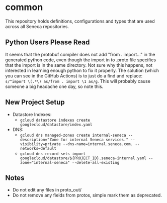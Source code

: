# common

This repository holds definitions, configurations and types that are used across all Seneca repositories.

## Python Users Please Read
It seems that the protobuf compiler does not add "from . import..." in the generated python code, even though the import in to .proto file specifies that the import is in the same directory.  Not sure why this happens, not interested in learning enough python to fix it properly.  The solution (which you can see in the GitHub Actions) is to just do a find and replace: `s/^import \(.*\) as/from . import \1 as/g`.  This will probably cause someone a big headache one day, so note this.

## New Project Setup
* Datastore Indexes:
    * `gcloud datastore indexes create googlecloud/datastore/index.yaml`
* DNS:
    * `gcloud dns managed-zones create internal-seneca --description="Zone for internal Seneca services." --visibility=private --dns-name=internal.seneca.com. --networks=default`
    * `gcloud dns record-sets import googlecloud/datastore/${PROJECT_ID}.seneca-internal.yaml --zone="internal-seneca" --delete-all-existing` 

## Notes

* Do not edit any files in proto_out/
* Do not remove any fields from protos, simple mark them as deprecated.